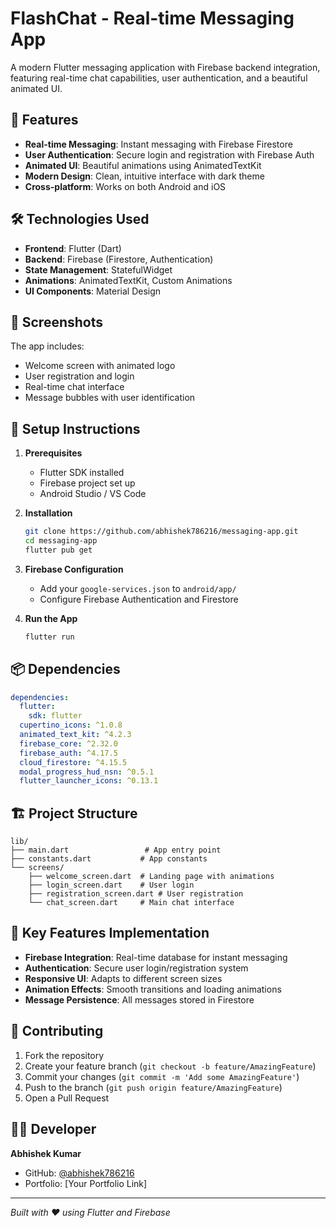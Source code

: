 # FlashChat - Real-time Messaging App

A modern Flutter messaging application with Firebase backend integration, featuring real-time chat capabilities, user authentication, and a beautiful animated UI.

## 🚀 Features

- **Real-time Messaging**: Instant messaging with Firebase Firestore
- **User Authentication**: Secure login and registration with Firebase Auth
- **Animated UI**: Beautiful animations using AnimatedTextKit
- **Modern Design**: Clean, intuitive interface with dark theme
- **Cross-platform**: Works on both Android and iOS

## 🛠️ Technologies Used

- **Frontend**: Flutter (Dart)
- **Backend**: Firebase (Firestore, Authentication)
- **State Management**: StatefulWidget
- **Animations**: AnimatedTextKit, Custom Animations
- **UI Components**: Material Design

## 📱 Screenshots

The app includes:
- Welcome screen with animated logo
- User registration and login
- Real-time chat interface
- Message bubbles with user identification

## 🔧 Setup Instructions

1. **Prerequisites**
   - Flutter SDK installed
   - Firebase project set up
   - Android Studio / VS Code

2. **Installation**
   ```bash
   git clone https://github.com/abhishek786216/messaging-app.git
   cd messaging-app
   flutter pub get
   ```

3. **Firebase Configuration**
   - Add your `google-services.json` to `android/app/`
   - Configure Firebase Authentication and Firestore

4. **Run the App**
   ```bash
   flutter run
   ```

## 📦 Dependencies

```yaml
dependencies:
  flutter:
    sdk: flutter
  cupertino_icons: ^1.0.8
  animated_text_kit: ^4.2.3
  firebase_core: ^2.32.0
  firebase_auth: ^4.17.5
  cloud_firestore: ^4.15.5
  modal_progress_hud_nsn: ^0.5.1
  flutter_launcher_icons: ^0.13.1
```

## 🏗️ Project Structure

```
lib/
├── main.dart                 # App entry point
├── constants.dart           # App constants
└── screens/
    ├── welcome_screen.dart  # Landing page with animations
    ├── login_screen.dart    # User login
    ├── registration_screen.dart # User registration
    └── chat_screen.dart     # Main chat interface
```

## 🎯 Key Features Implementation

- **Firebase Integration**: Real-time database for instant messaging
- **Authentication**: Secure user login/registration system
- **Responsive UI**: Adapts to different screen sizes
- **Animation Effects**: Smooth transitions and loading animations
- **Message Persistence**: All messages stored in Firestore

## 🤝 Contributing

1. Fork the repository
2. Create your feature branch (`git checkout -b feature/AmazingFeature`)
3. Commit your changes (`git commit -m 'Add some AmazingFeature'`)
4. Push to the branch (`git push origin feature/AmazingFeature`)
5. Open a Pull Request



## 👨‍💻 Developer

**Abhishek Kumar**
- GitHub: [@abhishek786216](https://github.com/abhishek786216)
- Portfolio: [Your Portfolio Link]

---

*Built with ❤️ using Flutter and Firebase*
